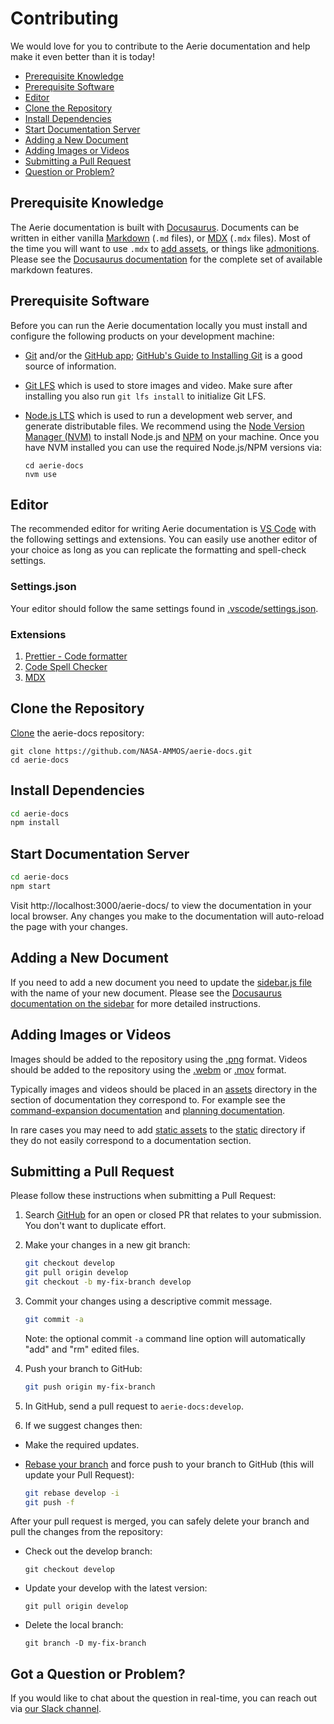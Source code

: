# Contributing

We would love for you to contribute to the Aerie documentation and help make it even better than it is today!

- [Prerequisite Knowledge](#prerequisite-knowledge)
- [Prerequisite Software](#prerequisite-software)
- [Editor](#editor)
- [Clone the Repository](#clone)
- [Install Dependencies](#install)
- [Start Documentation Server](#start)
- [Adding a New Document](#new)
- [Adding Images or Videos](#assets)
- [Submitting a Pull Request](#submit-pr)
- [Question or Problem?](#question)

## Prerequisite Knowledge

The Aerie documentation is built with [Docusaurus](https://docusaurus.io/). Documents can be written in either vanilla [Markdown](https://www.markdownguide.org/) (`.md` files), or [MDX](https://mdxjs.com/) (`.mdx` files). Most of the time you will want to use `.mdx` to [add assets](#assets), or things like [admonitions](https://docusaurus.io/docs/2.0.1/markdown-features/admonitions). Please see the [Docusaurus documentation](https://docusaurus.io/docs/next/markdown-features) for the complete set of available markdown features.

## Prerequisite Software

Before you can run the Aerie documentation locally you must install and configure the following products on your development machine:

- [Git](http://git-scm.com) and/or the [GitHub app](https://desktop.github.com/); [GitHub's Guide to Installing Git](https://help.github.com/articles/set-up-git) is a good source of information.

- [Git LFS](https://git-lfs.com/) which is used to store images and video. Make sure after installing you also run `git lfs install` to initialize Git LFS.

- [Node.js LTS](http://nodejs.org) which is used to run a development web server, and generate distributable files. We recommend using the [Node Version Manager (NVM)](https://github.com/nvm-sh/nvm) to install Node.js and [NPM](https://www.npmjs.com/) on your machine. Once you have NVM installed you can use the required Node.js/NPM versions via:

  ```shell
  cd aerie-docs
  nvm use
  ```

## <a name="editor"></a> Editor

The recommended editor for writing Aerie documentation is [VS Code](https://code.visualstudio.com/) with the following settings and extensions. You can easily use another editor of your choice as long as you can replicate the formatting and spell-check settings.

### Settings.json

Your editor should follow the same settings found in [.vscode/settings.json](.vscode/settings.json).

### Extensions

1. [Prettier - Code formatter](https://marketplace.visualstudio.com/items?itemName=esbenp.prettier-vscode)
1. [Code Spell Checker](https://marketplace.visualstudio.com/items?itemName=streetsidesoftware.code-spell-checker)
1. [MDX](https://marketplace.visualstudio.com/items?itemName=unifiedjs.vscode-mdx)

## <a name="clone"></a> Clone the Repository

[Clone](https://help.github.com/en/github/creating-cloning-and-archiving-repositories/cloning-a-repository) the aerie-docs repository:

```shell
git clone https://github.com/NASA-AMMOS/aerie-docs.git
cd aerie-docs
```

## <a name="install"></a> Install Dependencies

```sh
cd aerie-docs
npm install
```

## <a name="start"></a> Start Documentation Server

```sh
cd aerie-docs
npm start
```

Visit http://localhost:3000/aerie-docs/ to view the documentation in your local browser. Any changes you make to the documentation will auto-reload the page with your changes.

## <a name="new"></a> Adding a New Document

If you need to add a new document you need to update the [sidebar.js file](./sidebars.js) with the name of your new document. Please see the [Docusaurus documentation on the sidebar](https://docusaurus.io/docs/sidebar) for more detailed instructions.

## <a name="assets"></a> Adding Images or Videos

Images should be added to the repository using the [.png](https://en.wikipedia.org/wiki/Portable_Network_Graphics) format. Videos should be added to the repository using the [.webm](https://www.webmproject.org/) or [.mov](https://en.wikipedia.org/wiki/QuickTime_File_Format) format.

Typically images and videos should be placed in an [assets](https://docusaurus.io/docs/markdown-features/assets) directory in the section of documentation they correspond to. For example see the [command-expansion documentation](./docs/command-expansion/) and [planning documentation](./docs/planning/).

In rare cases you may need to add [static assets](https://docusaurus.io/docs/static-assets) to the [static](./static) directory if they do not easily correspond to a documentation section.

## <a name="submit-pr"></a> Submitting a Pull Request

Please follow these instructions when submitting a Pull Request:

1. Search [GitHub](https://github.com/NASA-AMMOS/aerie-docs/pulls) for an open or closed PR that relates to your submission. You don't want to duplicate effort.
1. Make your changes in a new git branch:

   ```sh
   git checkout develop
   git pull origin develop
   git checkout -b my-fix-branch develop
   ```

1. Commit your changes using a descriptive commit message.

   ```sh
   git commit -a
   ```

   Note: the optional commit `-a` command line option will automatically "add" and "rm" edited files.

1. Push your branch to GitHub:

   ```sh
   git push origin my-fix-branch
   ```

1. In GitHub, send a pull request to `aerie-docs:develop`.
1. If we suggest changes then:

- Make the required updates.
- [Rebase your branch](https://dev.to/maxwell_dev/the-git-rebase-introduction-i-wish-id-had) and force push to your branch to GitHub (this will update your Pull Request):

  ```sh
  git rebase develop -i
  git push -f
  ```

After your pull request is merged, you can safely delete your branch and pull the changes from the repository:

- Check out the develop branch:

  ```shell
  git checkout develop
  ```

- Update your develop with the latest version:

  ```shell
  git pull origin develop
  ```

- Delete the local branch:

  ```shell
  git branch -D my-fix-branch
  ```

## <a name="question"></a> Got a Question or Problem?

If you would like to chat about the question in real-time, you can reach out via [our Slack channel](https://join.slack.com/t/nasa-ammos/shared_invite/zt-1mlgmk5c2-MgqVSyKzVRUWrXy87FNqPw).
